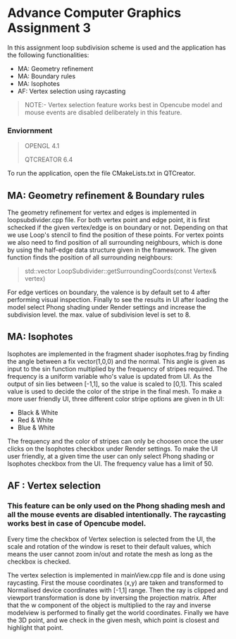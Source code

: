 # Advance Computer Graphics Assignment 3
In this assignment loop subdivision scheme is used and the application has the following functionalities:
- MA: Geometry refinement
- MA: Boundary rules
- MA: Isophotes
- AF: Vertex selection using raycasting 
> NOTE:- Vertex selection feature works best in Opencube model and mouse events are disabled deliberately in this feature.

### Enviornment
>OPENGL 4.1
>
>QTCREATOR 6.4

To run the application, open the file CMakeLists.txt in QTCreator.

## MA: Geometry refinement & Boundary rules
The geometry refinement for vertex and edges is implemented in loopsubdivider.cpp file.  For both vertex point and edge point, it is first schecked if the given vertex/edge is on boundary or not. Depending on that we use Loop's stencil to find the position of these points. For vertex points we also need to find position of all surrounding neighbours, which is done by using the half-edge data structure given in the framework. The given function finds the position of all surrounding neighbours:
>std::vector<QVector3D> LoopSubdivider::getSurroundingCoords(const Vertex& vertex)
  
For edge vertices on boundary, the valence is by default set to 4 after performing visual inspection. Finally to see the results in UI after loading the model select Phong shading under Render settings and increase the subdivision level. the max. value of subdivision level is set to 8.

## MA: Isophotes
Isophotes are implemented in the fragment shader isophotes.frag by finding the angle between a fix vector(1,0,0) and the normal. This angle is given as input to the sin function multiplied by the frequency of stripes required. The frequency is a uniform variable who's value is updated from UI. As the output of sin lies between [-1,1], so the value is scaled to [0,1]. This scaled value is used to decide the color of the stripe in the final mesh. To make a more user friendly UI, three different color stripe options are given in th UI:
  - Black & White
  - Red & White
  - Blue & White

The frequency and the color of stripes can only be choosen once the user clicks on the Isophotes checkbox under Render settings. To make the UI user friendly, at a given time the user can only select Phong shading or Isophotes checkbox from the UI. The frequency value has a limit of 50.
  
## AF : Vertex selection
### This feature can be only used on the Phong shading mesh and all the mouse events are disabled intentionally. The raycasting works best in case of Opencube model.
  
Every time the checkbox of Vertex selection is selected from the UI, the scale and rotation of the window is reset to their default values, which means the user cannot zoom in/out and rotate the mesh as long as the checkbox is checked.
 
The vertex selection is implemented in mainView.cpp file and is done using raycasting. First the mouse coordinates (x,y) are taken and transformed to Normalised device coordinates with [-1,1] range. Then the ray is clipped and viewport transformation is done by inversing the projection matrix. After that the w component of the object is multiplied to the ray and inverse modelview is performed to finally get the world coordinates. Finally we have the 3D point, and we check in the given mesh, which point is closest and highlight that point.
